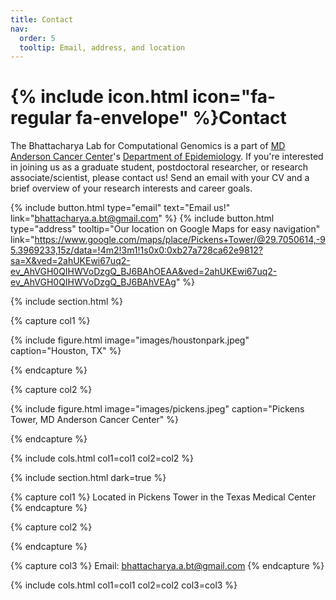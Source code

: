 ```yaml
---
title: Contact
nav:
  order: 5
  tooltip: Email, address, and location
---
```


# {% include icon.html icon="fa-regular fa-envelope" %}Contact

The Bhattacharya Lab for Computational Genomics is a part of [MD Anderson Cancer Center](https://www.mdanderson.org/)'s
[Department of Epidemiology](https://www.mdanderson.org/research/departments-labs-institutes/departments-divisions/epidemiology.html).
If you're interested in joining us as a graduate student, postdoctoral researcher, or research associate/scientist,
please contact us! Send an email with your CV and a brief overview of your research interests and career goals.

{%
  include button.html
  type="email"
  text="Email us!"
  link="bhattacharya.a.bt@gmail.com"
%}
{%
  include button.html
  type="address"
  tooltip="Our location on Google Maps for easy navigation"
  link="https://www.google.com/maps/place/Pickens+Tower/@29.7050614,-95.3969233,15z/data=!4m2!3m1!1s0x0:0xb27a728ca62e9812?sa=X&ved=2ahUKEwi67uq2-ev_AhVGH0QIHWVoDzgQ_BJ6BAhOEAA&ved=2ahUKEwi67uq2-ev_AhVGH0QIHWVoDzgQ_BJ6BAhVEAg"
%}

{% include section.html %}

{% capture col1 %}

{%
  include figure.html
  image="images/houstonpark.jpeg"
  caption="Houston, TX"
%}

{% endcapture %}

{% capture col2 %}

{%
  include figure.html
  image="images/pickens.jpeg"
  caption="Pickens Tower, MD Anderson Cancer Center"
%}

{% endcapture %}

{% include cols.html col1=col1 col2=col2 %}

{% include section.html dark=true %}

{% capture col1 %}
Located in Pickens Tower in the Texas Medical Center
{% endcapture %}

{% capture col2 %}

{% endcapture %}

{% capture col3 %}
Email: bhattacharya.a.bt@gmail.com
{% endcapture %}

{% include cols.html col1=col1 col2=col2 col3=col3 %}
